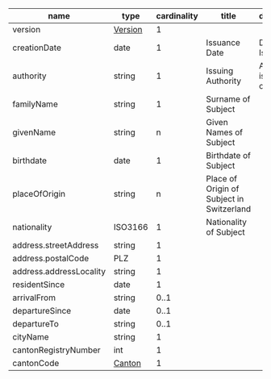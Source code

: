| name                    | type                           | cardinality | title                                     | description                       |
|-------------------------|--------------------------------|-------------|-------------------------------------------|-----------------------------------|
| version                 | [Version](../types/Version.md) | 1           |                                           |                                   |
| creationDate            | date                           | 1           | Issuance Date                             | Date of Issuance                  |
| authority               | string                         | 1           | Issuing Authority                         | Authority issuing the certificate |
| familyName              | string                         | 1           | Surname of Subject                        |                                   |
| givenName               | string                         | n           | Given Names of Subject                    |                                   |
| birthdate               | date                           | 1           | Birthdate of Subject                      |                                   |
| placeOfOrigin           | string                         | n           | Place of Origin of Subject in Switzerland |                                   |
| nationality             | ISO3166                        | 1           | Nationality of Subject                    |                                   |
| address.streetAddress   | string                         | 1           |                                           |                                   |
| address.postalCode      | PLZ                            | 1           |                                           |                                   |
| address.addressLocality | string                         | 1           |                                           |                                   |
| residentSince           | date                           | 1           |                                           |                                   |
| arrivalFrom             | string                         | 0..1        |                                           |                                   |
| departureSince          | date                           | 0..1        |                                           |                                   |
| departureTo             | string                         | 0..1        |                                           |                                   |
| cityName                | string                         | 1           |                                           |                                   |
| cantonRegistryNumber    | int                            | 1           |                                           |                                   |
| cantonCode              | [Canton](../types/Canton.md)   | 1           |                                           |                                   |
